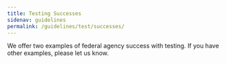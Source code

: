 ```yaml
---
title: Testing Successes
sidenav: guidelines
permalink: /guidelines/test/successes/
---
```


We offer two examples of federal agency success with testing. If you have other examples, please let us know.
